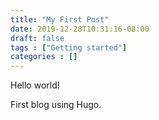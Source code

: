 ```yaml
---
title: "My First Post"
date: 2019-12-28T10:31:16-08:00
draft: false
tags : ["Getting started"]
categories : []
---
```


Hello world!

First blog using Hugo.
